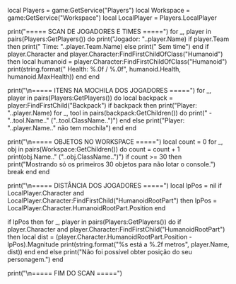 local Players = game:GetService("Players")
local Workspace = game:GetService("Workspace")
local LocalPlayer = Players.LocalPlayer

print("===== SCAN DE JOGADORES E TIMES =====")
for _, player in pairs(Players:GetPlayers()) do
    print("Jogador: "..player.Name)
    if player.Team then
        print("  Time: "..player.Team.Name)
    else
        print("  Sem time")
    end
    if player.Character and player.Character:FindFirstChildOfClass("Humanoid") then
        local humanoid = player.Character:FindFirstChildOfClass("Humanoid")
        print(string.format("  Health: %.0f / %.0f", humanoid.Health, humanoid.MaxHealth))
    end
end

print("\n===== ITENS NA MOCHILA DOS JOGADORES =====")
for _, player in pairs(Players:GetPlayers()) do
    local backpack = player:FindFirstChild("Backpack")
    if backpack then
        print("Player: "..player.Name)
        for _, tool in pairs(backpack:GetChildren()) do
            print("  - "..tool.Name.." ("..tool.ClassName..")")
        end
    else
        print("Player: "..player.Name.." não tem mochila")
    end
end

print("\n===== OBJETOS NO WORKSPACE =====")
local count = 0
for _, obj in pairs(Workspace:GetChildren()) do
    count = count + 1
    print(obj.Name.." ("..obj.ClassName..")")
    if count >= 30 then
        print("Mostrando só os primeiros 30 objetos para não lotar o console.")
        break
    end
end

print("\n===== DISTÂNCIA DOS JOGADORES =====")
local lpPos = nil
if LocalPlayer.Character and LocalPlayer.Character:FindFirstChild("HumanoidRootPart") then
    lpPos = LocalPlayer.Character.HumanoidRootPart.Position
end

if lpPos then
    for _, player in pairs(Players:GetPlayers()) do
        if player.Character and player.Character:FindFirstChild("HumanoidRootPart") then
            local dist = (player.Character.HumanoidRootPart.Position - lpPos).Magnitude
            print(string.format("%s está a %.2f metros", player.Name, dist))
        end
    end
else
    print("Não foi possível obter posição do seu personagem.")
end

print("\n===== FIM DO SCAN =====")
